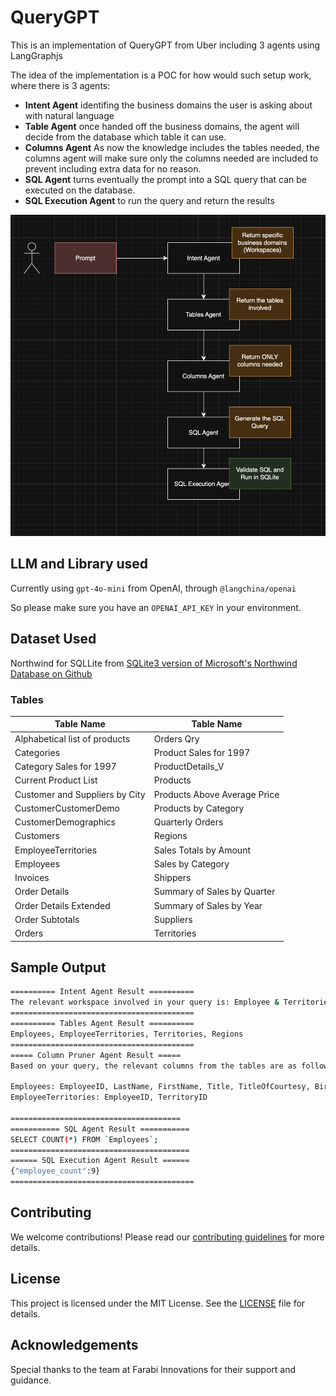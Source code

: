 # QueryGPT

This is an implementation of QueryGPT from Uber including 3 agents using LangGraphjs

The idea of the implementation is a POC for how would such setup work, where there is 3 agents:
- **Intent Agent** identifing the business domains the user is asking about with natural language
- **Table Agent** once handed off the business domains, the agent will decide from the database which table it can use.
- **Columns Agent** As now the knowledge includes the tables needed, the columns agent will make sure only the columns needed are included to prevent including extra data for no reason.
- **SQL Agent** turns eventually the prompt into a SQL query that can be executed on the database.
- **SQL Execution Agent** to run the query and return the results

![QueryGPT Diagram](assets/qgpt.png)

## LLM and Library used
Currently using `gpt-4o-mini` from OpenAI, through `@langchina/openai`

So please make sure you have an `OPENAI_API_KEY` in your environment.

## Dataset Used
Northwind for SQLLite from [SQLite3 version of Microsoft's Northwind Database on Github](https://github.com/jpwhite3/northwind-SQLite3?tab=readme-ov-file)

### Tables

| Table Name                        | Table Name                        |
|-----------------------------------|-----------------------------------|
| Alphabetical list of products     | Orders Qry                        |
| Categories                        | Product Sales for 1997            |
| Category Sales for 1997           | ProductDetails_V                  |
| Current Product List              | Products                          |
| Customer and Suppliers by City    | Products Above Average Price      |
| CustomerCustomerDemo              | Products by Category              |
| CustomerDemographics              | Quarterly Orders                  |
| Customers                         | Regions                           |
| EmployeeTerritories               | Sales Totals by Amount            |
| Employees                         | Sales by Category                 |
| Invoices                          | Shippers                          |
| Order Details                     | Summary of Sales by Quarter       |
| Order Details Extended            | Summary of Sales by Year          |
| Order Subtotals                   | Suppliers                         |
| Orders                            | Territories                       |

## Sample Output

```bash
========== Intent Agent Result ==========
The relevant workspace involved in your query is: Employee & Territories.
=========================================
========== Tables Agent Result ==========
Employees, EmployeeTerritories, Territories, Regions
=========================================
===== Column Pruner Agent Result =====
Based on your query, the relevant columns from the tables are as follows:

Employees: EmployeeID, LastName, FirstName, Title, TitleOfCourtesy, BirthDate, HireDate, Address, City, Region, PostalCode, Country, HomePhone, Extension, Photo, Notes, ReportsTo, PhotoPath
EmployeeTerritories: EmployeeID, TerritoryID

======================================
=========== SQL Agent Result ===========
SELECT COUNT(*) FROM `Employees`;
========================================
====== SQL Execution Agent Result ======
{"employee_count":9}
=========================================
```

## Contributing
We welcome contributions! Please read our [contributing guidelines](CONTRIBUTING.md) for more details.

## License
This project is licensed under the MIT License. See the [LICENSE](LICENSE) file for details.

## Acknowledgements
Special thanks to the team at Farabi Innovations for their support and guidance.